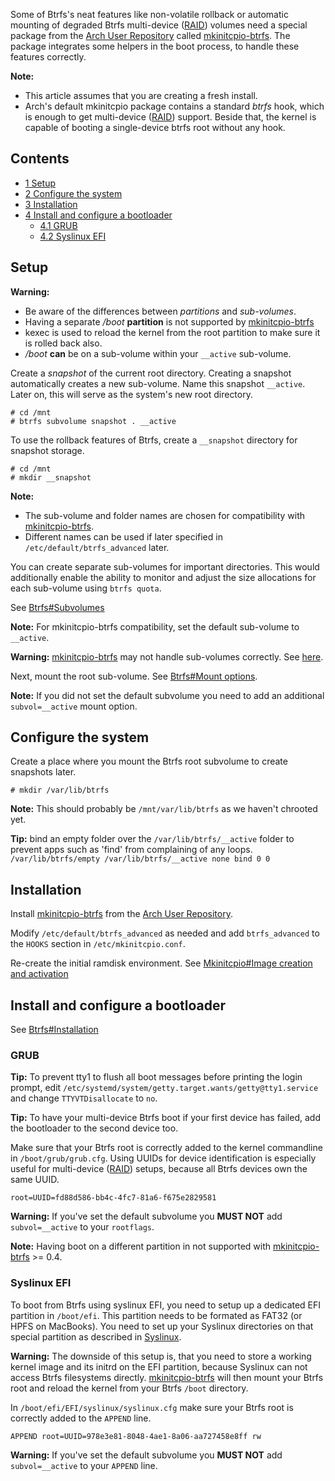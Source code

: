 Some of Btrfs's neat features like non-volatile rollback or automatic mounting of degraded Btrfs multi-device ([RAID](/index.php/RAID "RAID")) volumes need a special package from the [Arch User Repository](/index.php/Arch_User_Repository "Arch User Repository") called [mkinitcpio-btrfs](https://aur.archlinux.org/packages/mkinitcpio-btrfs/). The package integrates some helpers in the boot process, to handle these features correctly.

**Note:**

*   This article assumes that you are creating a fresh install.
*   Arch's default mkinitcpio package contains a standard *btrfs* hook, which is enough to get multi-device ([RAID](/index.php/RAID "RAID")) support. Beside that, the kernel is capable of booting a single-device btrfs root without any hook.

## Contents

*   [1 Setup](#Setup)
*   [2 Configure the system](#Configure_the_system)
*   [3 Installation](#Installation)
*   [4 Install and configure a bootloader](#Install_and_configure_a_bootloader)
    *   [4.1 GRUB](#GRUB)
    *   [4.2 Syslinux EFI](#Syslinux_EFI)

## Setup

**Warning:**

*   Be aware of the differences between *partitions* and *sub-volumes*.
*   Having a separate */boot* **partition** is not supported by [mkinitcpio-btrfs](https://aur.archlinux.org/packages/mkinitcpio-btrfs/)
*   kexec is used to reload the kernel from the root partition to make sure it is rolled back also.
*   */boot* **can** be on a sub-volume within your `__active` sub-volume.

Create a *snapshot* of the current root directory. Creating a snapshot automatically creates a new sub-volume. Name this snapshot `__active`. Later on, this will serve as the system's new root directory.

```
# cd /mnt
# btrfs subvolume snapshot . __active

```

To use the rollback features of Btrfs, create a `__snapshot` directory for snapshot storage.

```
# cd /mnt
# mkdir __snapshot

```

**Note:**

*   The sub-volume and folder names are chosen for compatibility with [mkinitcpio-btrfs](https://aur.archlinux.org/packages/mkinitcpio-btrfs/).
*   Different names can be used if later specified in `/etc/default/btrfs_advanced` later.

You can create separate sub-volumes for important directories. This would additionally enable the ability to monitor and adjust the size allocations for each sub-volume using `btrfs quota`.

See [Btrfs#Subvolumes](/index.php/Btrfs#Subvolumes "Btrfs")

**Note:** For mkinitcpio-btrfs compatibility, set the default sub-volume to `__active`.

**Warning:** [mkinitcpio-btrfs](https://aur.archlinux.org/packages/mkinitcpio-btrfs/) may not handle sub-volumes correctly. See [here](https://github.com/xtfxme/mkinitcpio-btrfs/issues/6).

Next, mount the root sub-volume. See [Btrfs#Mount options](/index.php/Btrfs#Mount_options "Btrfs").

**Note:** If you did not set the default subvolume you need to add an additional `subvol=__active` mount option.

## Configure the system

Create a place where you mount the Btrfs root subvolume to create snapshots later.

```
# mkdir /var/lib/btrfs

```

**Note:** This should probably be `/mnt/var/lib/btrfs` as we haven't chrooted yet.

**Tip:** bind an empty folder over the `/var/lib/btrfs/__active` folder to prevent apps such as 'find' from complaining of any loops. `/var/lib/btrfs/empty /var/lib/btrfs/__active none bind 0 0`

## Installation

Install [mkinitcpio-btrfs](https://aur.archlinux.org/packages/mkinitcpio-btrfs/) from the [Arch User Repository](/index.php/Arch_User_Repository "Arch User Repository").

Modify `/etc/default/btrfs_advanced` as needed and add `btrfs_advanced` to the `HOOKS` section in `/etc/mkinitcpio.conf`.

Re-create the initial ramdisk environment. See [Mkinitcpio#Image creation and activation](/index.php/Mkinitcpio#Image_creation_and_activation "Mkinitcpio")

## Install and configure a bootloader

See [Btrfs#Installation](/index.php/Btrfs#Installation "Btrfs")

### GRUB

**Tip:** To prevent tty1 to flush all boot messages before printing the login prompt, edit `/etc/systemd/system/getty.target.wants/getty@tty1.service` and change `TTYVTDisallocate` to `no`.

**Tip:** To have your multi-device Btrfs boot if your first device has failed, add the bootloader to the second device too.

Make sure that your Btrfs root is correctly added to the kernel commandline in `/boot/grub/grub.cfg`. Using UUIDs for device identification is especially useful for multi-device ([RAID](/index.php/RAID "RAID")) setups, because all Btrfs devices own the same UUID.

```
root=UUID=fd88d586-bb4c-4fc7-81a6-f675e2829581

```

**Warning:** If you've set the default subvolume you **MUST NOT** add `subvol=__active` to your `rootflags`.

**Note:** Having boot on a different partition in not supported with [mkinitcpio-btrfs](https://aur.archlinux.org/packages/mkinitcpio-btrfs/) >= 0.4.

### Syslinux EFI

To boot from Btrfs using syslinux EFI, you need to setup up a dedicated EFI partition in `/boot/efi`. This partition needs to be formated as FAT32 (or HPFS on MacBooks). You need to set up your Syslinux directories on that special partition as described in [Syslinux](/index.php/Syslinux "Syslinux").

**Warning:** The downside of this setup is, that you need to store a working kernel image and its initrd on the EFI partition, because Syslinux can not access Btrfs filesystems directly. [mkinitcpio-btrfs](https://aur.archlinux.org/packages/mkinitcpio-btrfs/) will then mount your Btrfs root and reload the kernel from your Btrfs `/boot` directory.

In `/boot/efi/EFI/syslinux/syslinux.cfg` make sure your Btrfs root is correctly added to the `APPEND` line.

```
APPEND root=UUID=978e3e81-8048-4ae1-8a06-aa727458e8ff rw

```

**Warning:** If you've set the default subvolume you **MUST NOT** add `subvol=__active` to your `APPEND` line.